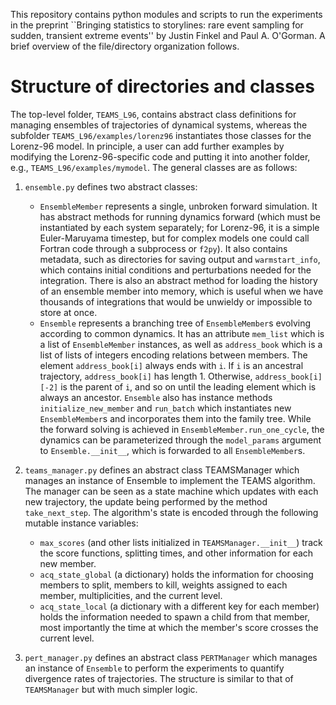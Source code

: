 This repository contains python modules and scripts to run the experiments in the preprint ``Bringing statistics to storylines: rare event sampling for sudden, transient extreme events'' by Justin Finkel and Paul A. O'Gorman. A brief overview of the file/directory organization follows.

# Structure of directories and classes 

The top-level folder, `TEAMS_L96`, contains abstract class definitions for managing ensembles of trajectories of dynamical systems, whereas the subfolder `TEAMS_L96/examples/lorenz96` instantiates those classes for the Lorenz-96 model. In principle, a user can add further examples by modifying the Lorenz-96-specific code and putting it into another folder, e.g., `TEAMS_L96/examples/mymodel`. The general classes are as follows:

1. `ensemble.py` defines two abstract classes: 
    - `EnsembleMember` represents a single, unbroken forward simulation. It has abstract methods for running dynamics forward (which must be instantiated by each system separately; for Lorenz-96, it is a simple Euler-Maruyama timestep, but for complex models one could call Fortran code through a subprocess or `f2py`). It also contains metadata, such as directories for saving output and `warmstart_info`, which contains initial conditions and perturbations needed for the integration. There is also an abstract method for loading the history of an ensemble member into memory, which is useful when we have thousands of integrations that would be unwieldy or impossible to store at once. 
    - `Ensemble` represents a branching tree of `EnsembleMember`s evolving according to common dynamics.  It has an attribute `mem_list` which is a list of `EnsembleMember` instances, as well as `address_book` which is a list of lists of integers encoding relations between members. The element `address_book[i]` always ends with `i`. If `i` is an ancestral trajectory, `address_book[i]` has length 1. Otherwise, `address_book[i][-2]` is the parent of `i`, and so on until the leading element which is always an ancestor. `Ensemble` also has instance methods `initialize_new_member` and `run_batch` which instantiates new `EnsembleMember`s and incorporates them into the family tree. While the forward solving is achieved in `EnsembleMember.run_one_cycle`, the dynamics can be parameterized through the `model_params` argument to `Ensemble.__init__`, which is forwarded to all `EnsembleMember`s.

2. `teams_manager.py` defines an abstract class TEAMSManager which manages an instance of Ensemble to implement the TEAMS algorithm. The manager can be seen as a state machine which updates with each new trajectory, the update being performed by the method `take_next_step`. The algorithm's state is encoded through the following mutable instance variables:
    - `max_scores` (and other lists initialized in `TEAMSManager.__init__`) track the score functions, splitting times, and other information for each new member.
    - `acq_state_global` (a dictionary) holds the information for choosing members to split, members to kill, weights assigned to each member, multiplicities, and the current level.
    - `acq_state_local` (a dictionary with a different key for each member) holds the information needed to spawn a child from that member, most importantly the time at which the member's score crosses the current level.


3. `pert_manager.py` defines an abstract class `PERTManager` which manages an instance of `Ensemble` to perform the experiments to quantify divergence rates of trajectories. The structure is similar to that of `TEAMSManager` but with much simpler logic.

